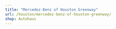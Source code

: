 ```yaml
---
title: "Mercedez-Benz of Houston Greenway"
url: /houston/mercedez-benz-of-houston-greenway/
shop: Autohaus
---
```

